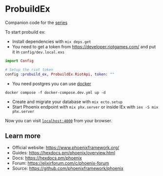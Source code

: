 # ProbuildEx

Companion code for the [series](https://mrdotb.com/posts/probuild-ex-part-one/)

To start probuild ex:
- Install dependencies with `mix deps.get`
- You need to get a token from https://developer.riotgames.com/ and put it in `config/dev.local.exs`
```elixir
import Config

# Setup the riot token
config :probuild_ex, ProbuildEx.RiotApi, token: ""
```
- You need postgres you can use [docker](https://www.docker.com/)
```shell
docker compose -f docker-compose.dev.yml up -d 
```
- Create and migrate your database with `mix ecto.setup`
- Start Phoenix endpoint with `mix phx.server` or inside IEx with `iex -S mix phx.server`

Now you can visit [`localhost:4000`](http://localhost:4000) from your browser.

## Learn more

  * Official website: https://www.phoenixframework.org/
  * Guides: https://hexdocs.pm/phoenix/overview.html
  * Docs: https://hexdocs.pm/phoenix
  * Forum: https://elixirforum.com/c/phoenix-forum
  * Source: https://github.com/phoenixframework/phoenix
